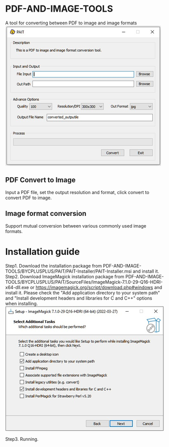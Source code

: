 # PDF-AND-IMAGE-TOOLS
A tool for converting between PDF to image and image formats
![image](BYCPLUSPLUS/PAIT/SourceFiles/PAIT-Screenshot.jpg)

## PDF Convert to Image
Input a PDF file, set the output resolution and format, click convert to convert PDF to image.

## Image format conversion
Support mutual conversion between various commonly used image formats.

# Installation guide
Step1. Download the installation package from PDF-AND-IMAGE-TOOLS/BYCPLUSPLUS/PAIT/PAIT-Installer/PAIT-Installer.msi and install it.
Step2. Download ImageMagick installation package from PDF-AND-IMAGE-TOOLS/BYCPLUSPLUS/PAIT/SourceFiles/ImageMagick-7.1.0-29-Q16-HDRI-x64-dll.exe or https://imagemagick.org/script/download.php#windows and install it. Please check the "Add application directory to your system path" and "Install development headers and libraries for C and C++" options when installing.
![image](BYCPLUSPLUS/PAIT/SourceFiles/ImageMagick-Install-Guide.jpg)

Step3. Running.
